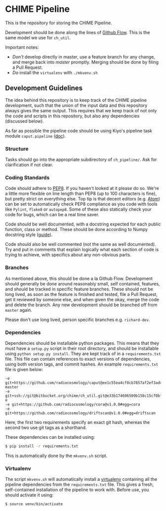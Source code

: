 # CHIME Pipeline

This is the repository for storing the CHIME Pipeline.

Development should be done along the lines of [Github
Flow](https://guides.github.com/introduction/flow/). This is the same model we
use for `ch_util`.

Important notes:

 - *Don't* develop directly in master, use a feature branch for any change, and merge back into *master* promptly. Merging should be done by filing a Pull Request.
 - *Do* install the `virtualenv` with `./mkvenv.sh`

## Development Guidelines

The idea behind this repository is to keep track of the CHIME pipeline development, such that the union of the input data and this repository always gives the same output. This requires that we keep track of not only the code and scripts in this repository, but also any dependencies (discussed below).

As far as possible the pipeline code should be using Kiyo's pipeline task module `caput.pipeline`  ([doc](https://caput.readthedocs.io/en/latest/generated/caput.pipeline.html#module-caput.pipeline)).

### Structure

Tasks should go into the appropriate subdirectory of `ch_pipeline/`. Ask for clarification if not clear.

### Coding Standards

Code should adhere to [PEP8](https://www.python.org/dev/peps/pep-0008/). If you
haven't looked at it please do so. We're a little more flexible on line length
than PEP8 (up to 100 characters is fine), but pretty strict on everything else.
Top tip is that decent editors (e.g. [Atom](http://atom.io/)) can be set to
automatically check PEP8 compliance as you code with tools like `Pylint`,
`flake8` or `autopep8`. Some of these also statically check your code for bugs,
which can be a real time saver.

Code should be well documented, with a docstring expected for each public
function, class or method. These should be done according to Numpy docstring
style
([guide](https://github.com/numpy/numpy/blob/master/doc/HOWTO_DOCUMENT.rst.txt)).

Code should also be well commented (not the same as well documented). Try and
put in comments that explain logically what each section of code is trying to
achieve, with specifics about any non-obvious parts.

### Branches

As mentioned above, this should be done a la Github Flow. Development should
generally be done around reasonably small, self contained, features, and should
be tracked in specific feature branches. These should not be long lived, as soon
as the feature is finished and tested, file a Pull Request, get it reviewed by
someone else, and when given the okay, merge the code and delete the branch. Any
new development should be branched off from `master` again.

Please don't use long lived, person specific branches e.g. `richard-dev`.

### Dependencies

Dependencies should be installable python packages. This means that they must
have a `setup.py` script in their root directory, and should be installable
using `python setup.py install`. They are kept track of in a `requirements.txt`
file. This file can contain references to exact versions of dependencies, using
both version tags, and commit hashes. An example `requirements.txt` file is
given below:
```
-e git+https://github.com/radiocosmology/caput@ee1c55ea4cf8cb7857af2ef3adcb2439d876768d#egg=caput-master
-e git+ssh://git@bitbucket.org/chime/ch_util.git@e33b174696509b158c15cf0bfc27f4cb2b0c6406#egg=ch_util-e
-e git+https://github.com/radiocosmology/cora@v1.0.0#egg=cora
-e git+https://github.com/radiocosmology/driftscan@v1.0.0#egg=driftscan
```
Here, the first two requirements specify an exact git hash, whereas the second two use git tags as a shorthand.

These dependencies can be installed using:
```bash
$ pip install -r requirements.txt
```
This is automatically done by the `mkvenv.sh` script.

### Virtualenv

The script `mkvenv.sh` will automatically install a
[virtualenv](http://www.virtualenv.org/) containing all the pipeline
dependencies from the `requirements.txt` file. This gives a fresh, self-contained installation of the pipeline to work with. Before use, you should activate it using:
```bash
$ source venv/bin/activate
```
